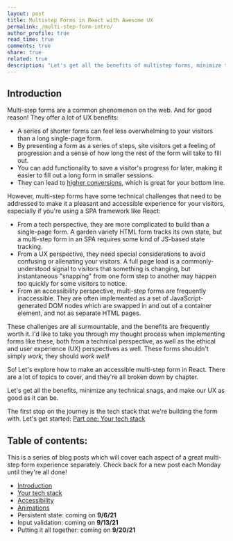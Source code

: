 ```yaml
---
layout: post
title: Multistep Forms in React with Awesome UX
permalink: /multi-step-form-intro/
author_profile: true
read_time: true
comments: true
share: true
related: true
description: "Let's get all the benefits of multistep forms, minimize the technical snags, and make our UX as good as it can be."
---
```


## Introduction

Multi-step forms are a common phenomenon on the web. And for good reason! They offer a lot of UX benefits: 

- A series of shorter forms can feel less overwhelming to your visitors than a long single-page form.
- By presenting a form as a series of steps, site visitors get a feeling of progression and a sense of how long the rest of the form will take to fill out.
- You can add functionality to save a visitor's progress for later, making it easier to fill out a long form in smaller sessions.
- They can lead to [higher conversions](https://www.ventureharbour.com/multi-step-lead-forms-get-300-conversions/), which is great for your bottom line.

However, multi-step forms have some technical challenges that need to be addressed to make it a pleasant and accessible experience for your visitors, especially if you're using a SPA framework like React: 

- From a tech perspective, they are more complicated to build than a single-page form. A garden variety HTML form tracks its own state, but a multi-step form in an SPA requires some kind of JS-based state tracking. 
- From a UX perspective, they need special considerations to avoid confusing or alienating your visitors. A full page load is a commonly-understood signal to visitors that something is changing, but instantaneous "snapping" from one form step to another may happen too quickly for some visitors to notice.
- From an accessibility perspective, multi-step forms are frequently inaccessible. They are often implemented as a set of JavaScript-generated DOM nodes which are swapped in and out of a container element, and not as separate HTML pages. 

These challenges are all surmountable, and the benefits are frequently worth it. I'd like to take you through my thought process when implementing forms like these, both from a technical perspective, as well as the ethical and user experience (UX) perspectives as well. These forms shouldn't simply *work*, they should *work well!*

So! Let's explore how to make an accessible multi-step form in React. There are a lot of topics to cover, and they're all broken down by chapter.  

Let's get all the benefits, minimize any technical snags, and make our UX as good as it can be.

The first stop on the journey is the tech stack that we're building the form with. Let's get started: [Part one: Your tech stack](/multi-step-form-tech-stack/)

## Table of contents:

This is a series of blog posts which will cover each aspect of a great multi-step form experience separately. Check back for a new post each Monday until they're all done!

- [Introduction](/multi-step-form-intro)
- [Your tech stack](/multi-step-form-tech-stack/)
- [Accessibility](/multi-step-form-accessibility/)
- [Animations](/multi-step-form-animations/)
- Persistent state: coming on **9/6/21**
- Input validation: coming on **9/13/21**
- Putting it all together: coming on **9/20/21**










